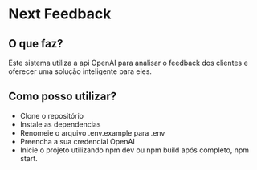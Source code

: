 # Next Feedback

## O que faz?
Este sistema utiliza a api OpenAI para analisar o feedback dos clientes e oferecer uma solução inteligente para eles.

## Como posso utilizar?
* Clone o repositório
* Instale as dependencias
* Renomeie o arquivo .env.example para .env
* Preencha a sua credencial OpenAI
* Inicie o projeto utilizando npm dev ou npm build após completo, npm start.